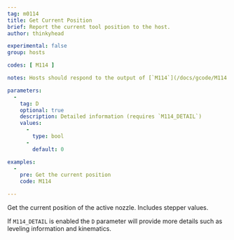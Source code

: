 ```yaml
---
tag: m0114
title: Get Current Position
brief: Report the current tool position to the host.
author: thinkyhead

experimental: false
group: hosts

codes: [ M114 ]

notes: Hosts should respond to the output of [`M114`](/docs/gcode/M114.html) by updating their current position.

parameters:
  -
    tag: D
    optional: true
    description: Detailed information (requires `M114_DETAIL`)
    values:
      -
        type: bool
      -
        default: 0

examples:
  -
    pre: Get the current position
    code: M114

---
```

Get the current position of the active nozzle. Includes stepper values.

If `M114_DETAIL` is enabled the `D` parameter will provide more details such as leveling information and kinematics.
